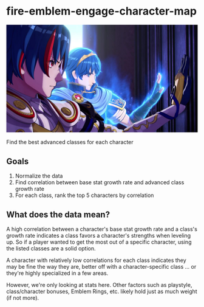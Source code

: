 # fire-emblem-engage-character-map
![Engage Cover Photo](engage.jpg)

 Find the best advanced classes for each character

## Goals

1. Normalize the data
2. Find correlation between base stat growth rate and advanced class growth rate
3. For each class, rank the top 5 characters by correlation


## What does the data mean?

A high correlation between a character's base stat growth rate and a class's growth rate indicates a class favors a character's strengths when leveling up. So if a player wanted to get the most out of a specific character, using the listed classes are a solid option.

A character with relatively low correlations for each class indicates they may be fine the way they are, better off with a character-specific class ... or they're highly specialized in a few areas. 

However, we're only looking at stats here. Other factors such as playstyle, class/character bonuses, Emblem Rings, etc. likely hold just as much weight (if not more).



